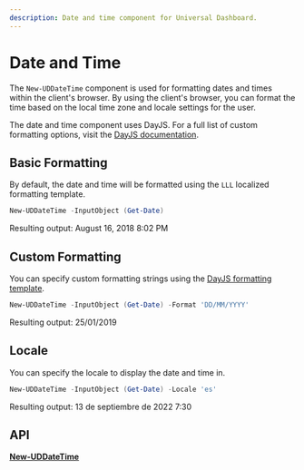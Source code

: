 ```yaml
---
description: Date and time component for Universal Dashboard.
---
```


# Date and Time

The `New-UDDateTime` component is used for formatting dates and times within the client's browser. By using the client's browser, you can format the time based on the local time zone and locale settings for the user.

The date and time component uses DayJS. For a full list of custom formatting options, visit the [DayJS documentation](https://day.js.org/docs/en/display/format).

## Basic Formatting

By default, the date and time will be formatted using the `LLL` localized formatting template.

```powershell
New-UDDateTime -InputObject (Get-Date)
```

Resulting output: August 16, 2018 8:02 PM

## Custom Formatting

You can specify custom formatting strings using the [DayJS formatting template](https://day.js.org/docs/en/display/format).

```powershell
New-UDDateTime -InputObject (Get-Date) -Format 'DD/MM/YYYY'
```

Resulting output: 25/01/2019

## Locale

You can specify the locale to display the date and time in.&#x20;

```powershell
New-UDDateTime -InputObject (Get-Date) -Locale 'es'
```

Resulting output: 13 de septiembre de 2022 7:30

## API

****[**New-UDDateTime**](https://github.com/ironmansoftware/universal-docs/blob/master/cmdlets/New-UDDateTime.txt)****
